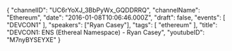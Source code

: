 {
    "channelID": "UC6rYoXJ_3BbPyWx_GQDDRRQ",
    "channelName": "Ethereum",
    "date": "2016-01-08T10:06:46.000Z",
    "draft": false,
    "events": [
        "DEVCON1"
    ],
    "speakers": ["Ryan Casey"],
    "tags": [
        "ethereum"
    ],
    "title": "DEVCON1: ENS (Ethereal Namespace) - Ryan Casey",
    "youtubeID": "M7nyBYSEYXE"
}
